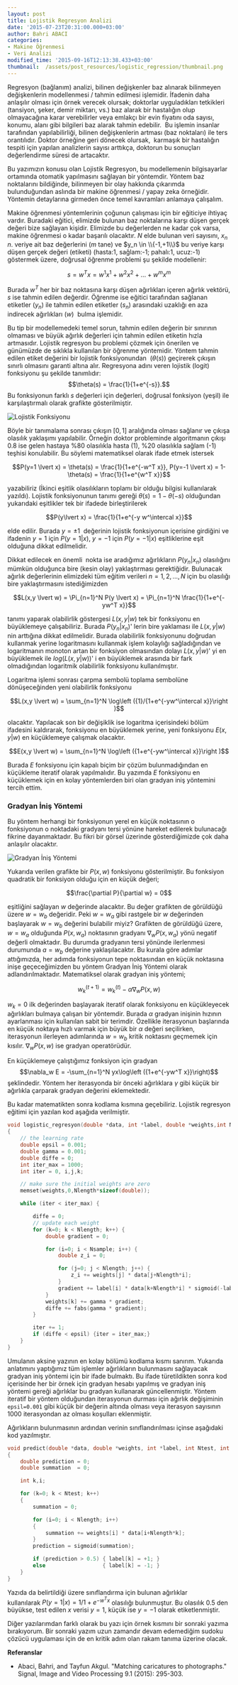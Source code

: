 ```yaml
---
layout: post
title: Lojistik Regresyon Analizi
date: '2015-07-23T20:31:00.000+03:00'
author: Bahri ABACI
categories:
- Makine Öğrenmesi
- Veri Analizi
modified_time: '2015-09-16T12:13:38.433+03:00'
thumbnail:  /assets/post_resources/logistic_regression/thumbnail.png
---
```


Regresyon (bağlanım) analizi, bilinen değişkenler baz alınarak bilinmeyen değişkenlerin modellenmesi / tahmin edilmesi işlemidir.
İfadenin daha anlaşılır olması için örnek verecek olursak; doktorlar uyguladıkları tetkikleri (tansiyon, şeker, demir miktarı, vs.) baz alarak bir hastalığın olup olmayacağına karar verebilirler veya emlakçı bir evin fiyatını oda sayısı, konumu, alanı gibi bilgileri baz alarak tahmin edebilir.  Bu işlemin insanlar tarafından yapılabilirliği, bilinen değişkenlerin artması (baz noktaları) ile ters orantılıdır. Doktor örneğine geri dönecek olursak,  karmaşık bir hastalığın tespiti için yapılan analizlerin sayısı arttıkça, doktorun bu sonuçları değerlendirme süresi de artacaktır.  

<!--more-->
  
Bu yazımızın konusu olan Lojistik Regresyon, bu modellemenin bilgisayarlar ortamında otomatik yapılmasını sağlayan bir yöntemdir.
Yöntem baz noktalarını bildiğinde, bilinmeyen bir olay hakkında çıkarımda bulunduğundan aslında bir makine öğrenmesi / yapay zeka
örneğidir. Yöntemin detaylarına girmeden önce temel kavramları anlamaya çalışalım.  
  
Makine öğrenmesi yöntemlerinin çoğunun çalışması için bir eğiticiye ihtiyaç vardır. Buradaki eğitici, elimizde bulunan baz noktalarına karşı düşen gerçek değeri bize sağlayan kişidir. Elimizde bu değerlerden ne kadar çok varsa, makine öğrenmesi o kadar başarılı olacaktır. $N$ elde bulunan veri sayısını, $x_n$ $n$. veriye ait baz değerlerini ($m$ tane) ve $y_n \in \\{-1,+1\\}$ bu veriye karşı düşen gerçek değeri (etiketi) (hasta:1, sağlam:-1; pahalı:1, ucuz:-1) göstermek üzere, doğrusal öğrenme problemi şu şekilde modellenir: 

$$s=w^T x = w^1x^1+w^2x^2+...+w^mx^m$$

Burada $w^T$ her bir baz noktasına karşı düşen ağırlıkları içeren ağırlık vektörü, $s$ ise tahmin edilen değerdir. Öğrenme ise eğitici tarafından sağlanan etiketler ($y_n$) ile tahmin edilen etiketler ($s_n$) arasındaki uzaklığı en aza indirecek
ağırlıkları ($w$)  bulma işlemidir.
  
Bu tip bir modellemedeki temel sorun, tahmin edilen değerin bir sınırının olmaması ve büyük ağırlık değerleri için tahmin edilen etiketin hızla artmasıdır. Lojistik regresyon bu problemi çözmek için önerilen ve günümüzde de sıklıkla kullanılan bir öğrenme yöntemidir. Yöntem tahmin edilen etiket değerini bir lojistik fonksiyonundan  ($\theta(s)$) geçirerek çıkışın sınırlı olmasını garanti altına alır. Regresyona adını veren lojistik (logit) fonksiyonu şu şekilde tanımlıdır: $$\theta(s) = \frac{1}{1+e^{-s}}.$$ Bu fonksiyonun farklı $s$ değerleri için değerleri, doğrusal fonksiyon (yeşil) ile karşılaştırmalı olarak grafikte gösterilmiştir.  
  
![Lojistik Fonksiyonu][logistic]
  
Böyle bir tanımalama sonrası çıkışın $\left[0,1\right]$ aralığında olması sağlanır ve çıkışa olasılık yaklaşımı yapılabilir. Örneğin doktor probleminde algoritmanın çıkışı 0.8 ise gelen hastaya %80 olasılıkla hasta (1), %20 olasılıkla sağlam (-1) teşhisi konulabilir. Bu söylemi matematiksel olarak ifade etmek istersek 

$$P(y=1 \lvert x) = \theta(s) = \frac{1}{1+e^{-w^T x}}, P(y=-1 \lvert x) = 1-\theta(s) = \frac{1}{1+e^{w^T x}}$$ 

yazabiliriz (İkinci eşitlik olasılıkların toplamı bir olduğu bilgisi kullanılarak yazıldı). Lojistik fonksiyonunun tanımı gereği $\theta(s)=1-\theta(-s)$ olduğundan yukarıdaki eşitlikler tek bir ifadede birleştirilerek 

$$P(y\lvert x) = \frac{1}{1+e^{-y w^\intercal x}}$$

elde edilir. Burada $y=\pm 1$  değerinin lojistik fonksiyonun içerisine girdiğini ve ifadenin $y=1$ için $P(y=1 \lvert x)$, $y=-1$ için $P(y=-1 \lvert x)$ eşitliklerine eşit olduğuna dikkat edilmelidir.

Dikkat edilecek en önemli  nokta ise aradığımız ağırlıkların $P(y_n \lvert x_n)$ olasılığını mümkün olduğunca bire (kesin olay) yaklaştırması gerektiğidir. Bulunacak ağırlık değerlerinin elimizdeki tüm eğitim verileri $n=1,2,\dots,N$ için bu olasılığı bire yaklaştırmasını istediğimizden 

$$L(x,y \lvert w) = \Pi_{n=1}^N P(y \lvert x) = \Pi_{n=1}^N \frac{1}{1+e^{-yw^T x}}$$

tanımı yaparak olabilirlik göstergesi $L(x,y \lvert w)$ tek bir fonksiyonu en büyüklemeye çalışabiliriz. Burada $P(y_n \lvert x_n)$' lerin bire
yaklaması ile $L(x,y \lvert w)$ nin arttığına dikkat edilmelidir. Burada olabilirlik fonksiyonunu doğrudan kullanmak yerine logaritmasını
kullanmak işlem kolaylığı sağladığından ve logaritmanın monoton artan bir fonksiyon olmasından dolayı $L(x,y \lvert w)$' yi en büyüklemek ile $log(L(x,y \lvert w) )$' i en büyüklemek arasında bir fark olmadığından logaritmik olabilirlik fonksiyonu kullanılmıştır.  
  
Logaritma işlemi sonrası çarpma sembolü toplama sembolüne dönüşeceğinden yeni olabilirlik fonksiyonu 

$$L(x,y \lvert w) = \sum_{n=1}^N \log\left ({1}/{1+e^{-yw^\intercal x}}\right )$$

olacaktır. Yapılacak son bir değişiklik ise logaritma içerisindeki bölüm ifadesini kaldırarak, fonksiyonu en büyüklemek yerine, yeni fonksiyonu $E(x,y \lvert w)$ en küçüklemeye çalışmak olacaktır.

$$E(x,y \lvert w) = \sum_{n=1}^N \log\left ({1+e^{-yw^\intercal x}}\right )$$

Burada $E$ fonksiyonu için kapalı biçim bir çözüm bulunmadığından en küçükleme iteratif olarak yapılmalıdır. Bu yazımda $E$ fonksiyonu en küçüklemek için en kolay yöntemlerden biri olan gradyan iniş yöntemini tercih ettim. 

### Gradyan İniş Yöntemi

Bu yöntem herhangi bir fonksiyonun yerel en küçük noktasının o fonksiyonun o noktadaki gradyanı tersi yönüne hareket edilerek bulunacağı fikrine dayanmaktadır. Bu fikri bir görsel üzerinde gösterdiğimizde çok daha anlaşılır olacaktır. 

![Gradyan İniş Yöntemi][gradient_descent]

Yukarıda verilen grafikte bir $P(x,w)$ fonksiyonu gösterilmiştir. Bu fonksiyon quadratik bir fonksiyon olduğu için en küçük değeri;

$$\frac{\partial P}{\partial w} = 0$$

eşitliğini sağlayan $w$ değerinde alacaktır. Bu değer grafikten de görüldüğü üzere $w=w_b$ değeridir. Peki $w=w_a$ gibi rastgele bir $w$ değerinden başlayarak $w=w_b$ değerini bulabilir miyiz? Grafikten de görüldüğü üzere, $w=w_a$ olduğunda $P(x,w_a)$ noktasının gradyanı $\nabla_w P(x,w_a)$ yönü negatif değerli olmaktadır. Bu durumda gradyanın tersi yönünde ilerlenmesi durumunda $a=w_b$ değerine yaklaşılacaktır. Bu kurala göre adımlar attığımızda, her adımda fonksiyonun tepe noktasından en küçük noktasına inişe geçeceğimizden bu yöntem Gradyan İniş Yöntemi olarak adlandırılmaktadır. Matematiksel olarak gradyan iniş yöntemi;

$$w_k^{(t+1)}=w_k^{(t)}-\alpha \nabla_w P(x,w)$$

$w_k=0$ ilk değerinden başlayarak iteratif olarak fonksiyonu en küçükleyecek ağırlıkları bulmaya çalışan bir yöntemdir. Burada $\alpha$ gradyan inişinin hızının ayarlanması için kullanılan sabit bir terimdir. Özellikle iterasyonun başlarında en küçük noktaya hızlı varmak için büyük bir $\alpha$ değeri seçilirken, iterasyonun ilerleyen adımlarında $w=w_b$ kritik noktasını geçmemek için kısılır. $\nabla_w P(x,w)$ ise gradyan operatörüdür.

En küçüklemeye çalıştığımız fonksiyon için gradyan $$\nabla_w E = -\sum_{n=1}^N yx\log\left ({1+e^{-yw^T x}}\right)$$ şeklindedir. Yöntem her iterasyonda bir önceki ağırlıklara $\gamma$ gibi küçük bir ağırlıkla çarparak gradyan değerini eklemektedir.  

Bu kadar matematikten sonra kodlama kısmına geçebiliriz. Lojistik regresyon eğitimi için yazılan kod aşağıda verilmiştir.  

```c
void logistic_regresyon(double *data, int *label, double *weights,int Nsample,int Nlength) 
{
    // the learning rate
    double epsil = 0.001;
    double gamma = 0.001;
    double diffe = 0;
    int iter_max = 1000;
    int iter = 0, i,j,k;

    // make sure the initial weights are zero
    memset(weights,0,Nlength*sizeof(double));

    while (iter < iter_max) {

        diffe = 0;
        // update each weight
        for (k=0; k < Nlength; k++) {
            double gradient = 0;

            for (i=0; i < Nsample; i++) {
                double z_i = 0;

                for (j=0; j < Nlength; j++) {
                    z_i += weights[j] * data[j+Nlength*i];
                }
                gradient += label[i] * data[k+Nlength*i] * sigmoid(-label[i] * z_i);
            }
            weights[k] += gamma * gradient;
            diffe += fabs(gamma * gradient);
        }

        iter += 1;
        if (diffe < epsil) {iter = iter_max;}
    }
}
```
  
Umulanın aksine yazının en kolay bölümü kodlama kısmı sanırım. Yukarıda anlatımını yaptığımız tüm işlemler ağırlıkların bulunmasını sağlayacak gradyan iniş yöntemi için bir ifade bulmaktı. Bu ifade türetildikten sonra kod içerisinde her bir örnek için gradyan hesabı yapılmış ve gradyan iniş yöntemi gereği ağırlıklar bu gradyan kullanarak güncellenmiştir. Yöntem iteratif bir yöntem olduğundan iterasyonun durması için ağırlık değişiminin `epsil=0.001` gibi küçük bir değerin altında olması veya iterasyon sayısının 1000 iterasyondan az olması koşulları eklenmiştir.

Ağırlıkların bulunmasının ardından verinin sınıflandırılması içinse aşağıdaki kod yazılmıştır.

```c
void predict(double *data, double *weights, int *label, int Ntest, int Nlength) 
{
    double prediction = 0;
    double summation  = 0;

    int k,i;

    for (k=0; k < Ntest; k++) 
    {
        summation = 0;

        for (i=0; i < Nlength; i++) 
        {
            summation += weights[i] * data[i+Nlength*k];
        }
        prediction = sigmoid(summation);

        if (prediction > 0.5) { label[k] = +1; }
        else                  { label[k] = -1; }
    }
}
```

Yazıda da belirtildiği üzere sınıflandırma için bulunan ağırlıklar kullanılarak $P(y=1 \lvert x) = {1}/{1+e^{-w^T x}}$ olasılığı bulunmuştur. Bu olasılık 0.5 den büyükse, test edilen $x$ verisi $y=1$, küçük ise $y=-1$ olarak etiketlenmiştir.  

Diğer yazılarımdan farklı olarak bu yazı için örnek kısmını bir sonraki yazıma bırakıyorum. Bir sonraki yazım uzun zamandır devam edemediğim sudoku çözücü uygulaması için de en kritik adım olan rakam tanıma üzerine olacak.  

**Referanslar**
* Abaci, Bahri, and Tayfun Akgul. "Matching caricatures to photographs." Signal, Image and Video Processing 9.1 (2015): 295-303.

[RESOURCES]: # (List of the resources used by the blog post)
[logistic]: /assets/post_resources/logistic_regression/logistic.png
[gradient_descent]: /assets/post_resources/logistic_regression/gradient_descent.svg
